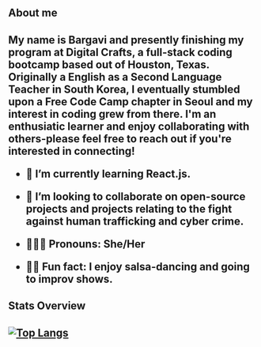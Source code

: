   
<h2>About me<h2>
  
  My name is Bargavi and presently finishing my program at Digital Crafts, a full-stack coding bootcamp based out of Houston, Texas. Originally a English as a Second Language Teacher in South Korea, I eventually stumbled upon a Free Code Camp chapter in Seoul and my interest in coding grew from there. I'm an enthusiatic learner and enjoy collaborating with others-please feel free to reach out if you're interested in connecting! 



- 🌱 I’m currently learning React.js. 

- 👯 I’m looking to collaborate on open-source projects and projects relating to the fight against human trafficking and cyber crime.


-  🙋🏽‍♀️ Pronouns: She/Her

- 💃🏽 Fun fact: I enjoy salsa-dancing and going to improv shows. 



<h2>Stats Overview<h2>
  
[![Top Langs](https://github-readme-stats.vercel.app/api/top-langs/?username=bargavi-dev)](https://github.com/bargavi-dev/github-readme-stats)

